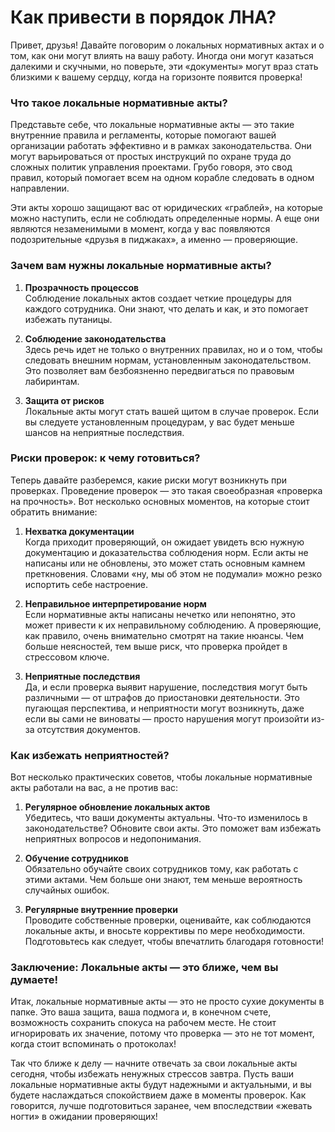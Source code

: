 # Как привести в порядок ЛНА?

Привет, друзья! Давайте поговорим о локальных нормативных актах и о том, как они могут влиять на вашу работу. Иногда они могут казаться далекими и скучными, но поверьте, эти «документы» могут враз стать близкими к вашему сердцу, когда на горизонте появится проверка!

### Что такое локальные нормативные акты?

Представьте себе, что локальные нормативные акты — это такие внутренние правила и регламенты, которые помогают вашей организации работать эффективно и в рамках законодательства. Они могут варьироваться от простых инструкций по охране труда до сложных политик управления проектами. Грубо говоря, это свод правил, который помогает всем на одном корабле следовать в одном направлении. 

Эти акты хорошо защищают вас от юридических «граблей», на которые можно наступить, если не соблюдать определенные нормы. А еще они являются незаменимыми в момент, когда у вас появляются подозрительные «друзья в пиджаках», а именно — проверяющие. 

### Зачем вам нужны локальные нормативные акты?

1. **Прозрачность процессов**  
   Соблюдение локальных актов создает четкие процедуры для каждого сотрудника. Они знают, что делать и как, и это помогает избежать путаницы.

2. **Соблюдение законодательства**  
   Здесь речь идет не только о внутренних правилах, но и о том, чтобы следовать внешним нормам, установленным законодательством. Это позволяет вам безбоязненно передвигаться по правовым лабиринтам.

3. **Защита от рисков**  
   Локальные акты могут стать вашей щитом в случае проверок. Если вы следуете установленным процедурам, у вас будет меньше шансов на неприятные последствия.

### Риски проверок: к чему готовиться?

Теперь давайте разберемся, какие риски могут возникнуть при проверках. Проведение проверок — это такая своеобразная «проверка на прочность». Вот несколько основных моментов, на которые стоит обратить внимание:

1. **Нехватка документации**  
   Когда приходит проверяющий, он ожидает увидеть всю нужную документацию и доказательства соблюдения норм. Если акты не написаны или не обновлены, это может стать основным камнем преткновения. Словами «ну, мы об этом не подумали» можно резко испортить себе настроение.

2. **Неправильное интерпретирование норм**  
   Если нормативные акты написаны нечетко или непонятно, это может привести к их неправильному соблюдению. А проверяющие, как правило, очень внимательно смотрят на такие нюансы. Чем больше неясностей, тем выше риск, что проверка пройдет в стрессовом ключе.

3. **Неприятные последствия**  
   Да, и если проверка выявит нарушение, последствия могут быть различными — от штрафов до приостановки деятельности. Это пугающая перспектива, и неприятности могут возникнуть, даже если вы сами не виноваты — просто нарушения могут произойти из-за отсутствия документов.

### Как избежать неприятностей?

Вот несколько практических советов, чтобы локальные нормативные акты работали на вас, а не против вас:

1. **Регулярное обновление локальных актов**  
   Убедитесь, что ваши документы актуальны. Что-то изменилось в законодательстве? Обновите свои акты. Это поможет вам избежать неприятных вопросов и недопонимания.

2. **Обучение сотрудников**  
   Обязательно обучайте своих сотрудников тому, как работать с этими актами. Чем больше они знают, тем меньше вероятность случайных ошибок.

3. **Регулярные внутренние проверки**  
   Проводите собственные проверки, оценивайте, как соблюдаются локальные акты, и вносьте коррективы по мере необходимости. Подготовьтесь как следует, чтобы впечатлить благодаря готовности!

### Заключение: Локальные акты — это ближе, чем вы думаете!

Итак, локальные нормативные акты — это не просто сухие документы в папке. Это ваша защита, ваша подмога и, в конечном счете, возможность сохранить спокуса на рабочем месте. Не стоит игнорировать их значение, потому что проверка — это не тот момент, когда стоит вспоминать о протоколах!

Так что ближе к делу — начните отвечать за свои локальные акты сегодня, чтобы избежать ненужных стрессов завтра. Пусть ваши локальные нормативные акты будут надежными и актуальными, и вы будете наслаждаться спокойствием даже в моменты проверок. Как говорится, лучше подготовиться заранее, чем впоследствии «жевать ногти» в ожидании проверяющих!